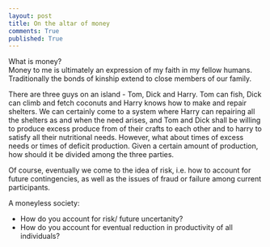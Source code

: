 ```yaml
---
layout: post
title: On the altar of money
comments: True
published: True
---
```


What is money?  
Money to me is ultimately an expression of my faith in my fellow humans. 
Traditionally the bonds of kinship extend to close members of our family.   

There are three guys on an island -  Tom, Dick and Harry. Tom can fish, Dick 
can climb and fetch coconuts and Harry knows how to make and repair shelters. We 
can certainly come to a system where Harry can repairing all the shelters as and 
when the need arises, and Tom and Dick shall be willing to produce excess produce 
from of their crafts to each other and to harry to satisfy all their nutritional 
needs. However, what about times of excess needs or times of deficit production. 
Given a certain amount of production, how should it be divided among the 
three parties.

Of course, eventually we come to the idea of risk, i.e. how to account for future contingencies, 
as well as the issues of fraud or failure among current participants.

A moneyless society:

* How do you account for risk/ future uncertanity?
* How do you account for eventual reduction in productivity of all individuals?